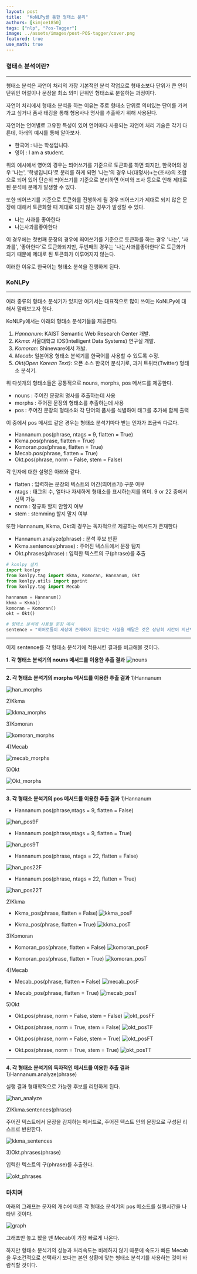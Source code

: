 ```yaml
---
layout: post
title:  "KoNLPy를 통한 형태소 분리"
authors: [kimjoe1850]
tags: ["nlp", "Pos-Tagger"]
image: ../assets/images/post-POS-tagger/cover.png
featured: true
use_math: true
---
```


### 형태소 분석이란?

---

형태소 분석은 자연어 처리의 가장 기본적인 분석 작업으로 형태소보다 단위가 큰 언어 단위인 어절이나 문장을 최소 의미 단위인 형태소로 분절하는 과정이다.

자연어 처리에서 형태소 분석을 하는 이유는 주로 형태소 단위로 의미있는 단어를 가져가고 싶거나 품사 태깅을 통해 형용사나 명사를 추출하기 위해 사용된다.

자연어는 언어별로 고유한 특성이 있어 언어마다 사용되는 자연어 처리 기술은 각기 다른데, 아래의 예시를 통해 알아보자.

- 한국어 : 나는 학생입니다.
- 영어 : I am a student.

위의 예시에서 영어의 경우는 띄어쓰기를 기준으로 토큰화를 하면 되지만, 한국어의 경우 '나는', '학생입니다'로 분리를 하게 되면 '나는'의 경우 나(대명사)+는(조사)의 조합으로 되어 있어 단순히 띄어쓰기를 기준으로 분리하면 어미와 조사 등으로 인해 제대로 된 분석에 문제가 발생할 수 있다.

또한 띄어쓰기를 기준으로 토큰화를 진행하게 될 경우 띄어쓰기가 제대로 되지 않은 문장에 대해서 토큰화할 때 제대로 되지 않는 경우가 발생할 수 있다.

- 나는 사과를 좋아한다
- 나는사과를좋아한다

이 경우에는 첫번째 문장의 경우에 띄어쓰기를 기준으로 토큰화를 하는 경우 '나는', '사과를', '좋아한다'로 토큰화되지만, 두번째의 경우는 '나는사과를좋아한다'로 토큰화가 되기 때문에 제대로 된 토큰화가 이루어지지 않는다.

이러한 이유로 한국어는 형태소 분석을 진행하게 된다.

### KoNLPy

---

여러 종류의 형태소 분석기가 있지만 여기서는 대표적으로 많이 쓰이는 KoNLPy에 대해서 말해보고자 한다.

KoNLPy에서는 아래의 형태소 분석기들을 제공한다.

1. *Hannanum*: KAIST Semantic Web Research Center 개발.
2. *Kkma*: 서울대학교 IDS(Intelligent Data Systems) 연구실 개발.
3. *Komoran*: Shineware에서 개발.
4. *Mecab*: 일본어용 형태소 분석기를 한국어를 사용할 수 있도록 수정.
5. *Okt(Open Korean Text)*: 오픈 소스 한국어 분석기로, 과거 트위터(Twitter) 형태소 분석기.

위 다섯개의 형태소들은 공통적으로 nouns, morphs, pos 메서드를 제공한다.

- nouns : 주어진 문장의 명사를 추출하는데 사용
- morphs : 주어진 문장의 형태소를 추출하는데 사용
- pos : 주어진 문장의 형태소와 각 단어의 품사를 식별하여 태그를 추가해 함께 출력

이 중에서 pos 메서드 같은 경우는 형태소 분석기마다 받는 인자가 조금씩 다르다.

- Hannanum.pos(phrase, ntags = 9, flatten = True)
- Kkma.pos(phrase, flatten = True)
- Komoran.pos(phrase, flatten = True)
- Mecab.pos(phrase, flatten = True)
- Okt.pos(phrase, norm = False, stem = False)

각 인자에 대한 설명은 아래와 같다.

- flatten : 입력하는 문장의 텍스트의 어간(띄어쓰기) 구분 여부
- ntags : 태그의 수, 얼마나 자세하게 형태소를 표시하는지를 의미. 9 or 22 중에서 선택 가능
- norm : 정규화 할지 안할지 여부
- stem : stemming 할지 말지 여부

또한 Hannanum, Kkma, Okt의 경우는 독자적으로 제공하는 메서드가 존재한다

- Hannanum.analyze(phrase) : 분석 후보 반환
- Kkma.sentences(phrase) : 주어진 텍스트에서 문장 탐지
- Okt.phrases(phrase) : 입력한 텍스트의 구(phrase)를 추출

```python
# konlpy 설치
import konlpy
from konlpy.tag import Kkma, Komoran, Hannanum, Okt
from konlpy.utils import pprint
from konlpy.tag import Mecab

hannanum = Hannanum()
kkma = Kkma()
komoran = Komoran()
okt = Okt()

# 형태소 분석에 사용될 문장 예시
sentence = "히어로들이 세상에 존재하지 않는다는 사실을 깨달은 것은 상당히 시간이 지난뒤의 일이었다."
```

---

이제 sentence를 각 형태소 분석기에 적용시킨 결과를 비교해볼 것이다.

**1. 각 형태소 분석기의 nouns 메서드를 이용한 추출 결과**
![nouns](../assets/images/post-POS-tagger/nouns.png)

---

**2. 각 형태소 분석기의 morphs 메서드를 이용한 추출 결과**
1)Hannanum

![han_morphs](../assets/images/post-POS-tagger/han_morphs.png)

2)Kkma

![kkma_morphs](../assets/images/post-POS-tagger/kkma_morphs.png)

3)Komoran

![komoran_morphs](../assets/images/post-POS-tagger/komoran_morphs.png)

4)Mecab

![mecab_morphs](../assets/images/post-POS-tagger/mecab_morphs.png)

5)Okt

![Okt_morphs](../assets/images/post-POS-tagger/Okt_morphs.png)

---

**3. 각 형태소 분석기의 pos 메서드를 이용한 추출 결과**
1)Hannanum

- Hannanum.pos(phrase,ntags = 9, flatten = False)

![han_pos9F](../assets/images/post-POS-tagger/han_pos9F.png)

- Hannanum.pos(phrase,ntags = 9, flatten = True)

![han_pos9T](../assets/images/post-POS-tagger/han_pos9T.png)

- Hannanum.pos(phrase, ntags = 22, flatten = False)

![han_pos22F](../assets/images/post-POS-tagger/han_pos22F.png)

- Hannanum.pos(phrase, ntags = 22, flatten = True)

![han_pos22T](../assets/images/post-POS-tagger/han_pos22T.png)

2)Kkma

- Kkma_pos(phrase, flatten = False)
![kkma_posF](../assets/images/post-POS-tagger/kkma_posF.png)

- Kkma_pos(phrase, flatten = True)
![kkma_posT](../assets/images/post-POS-tagger/kkma_posT.png)

3)Komoran

- Komoran_pos(phrase, flatten = False)
![komoran_posF](../assets/images/post-POS-tagger/komoran_posF.png)

- Komoran_pos(phrase, flatten = True)
![komoran_posT](../assets/images/post-POS-tagger/komoran_posT.png)

4)Mecab

- Mecab_pos(phrase, flatten = False)
![mecab_posF](../assets/images/post-POS-tagger/mecab_posF.png)

- Mecab_pos(phrase, flatten = True)
![mecab_posT](../assets/images/post-POS-tagger/mecab_posT.png)

5)Okt

- Okt.pos(phrase, norm = False, stem = False)
![okt_posFF](../assets/images/post-POS-tagger/okt_posFF.png)

- Okt.pos(phrase, norm = True, stem = False)
![okt_posTF](../assets/images/post-POS-tagger/okt_posTF.png)

- Okt.pos(phrase, norm = False, stem = True)
![okt_posFT](../assets/images/post-POS-tagger/okt_posFT.png)

- Okt.pos(phrase, norm = True, stem = True)
![okt_posTT](../assets/images/post-POS-tagger/okt_posTT.png)

---

**4. 각 형태소 분석기의 독자적인 메서드를 이용한 추출 결과**
1)Hannanum.analyze(phrase)

실행 결과 형태학적으로 가능한 후보를 리턴하게 된다.

![han_analyze](../assets/images/post-POS-tagger/han_analyze.png)

2)Kkma.sentences(phrase)

주어진 텍스트에서 문장을 감지하는 메서드로, 주어진 텍스트 안의 문장으로 구성된 리스트로 반환한다.

![kkma_sentences](../assets/images/post-POS-tagger/kkma_sentences.png)

3)Okt.phrases(phrase)

입력한 텍스트의 구(phrase)를 추출한다.

![okt_phrases](../assets/images/post-POS-tagger/okt_phrases.png)

### 마치며

아래의 그래프는 문자의 개수에 따른 각 형태소 분석기의 pos 메소드를 실행시간을 나타낸 것이다.

![graph](../assets/images/post-POS-tagger/graph.png)

그래프만 놓고 봤을 땐 Mecab이 가장 빠르게 나온다.

하지만 형태소 분석기의 성능과 처리속도는 비례하지 않기 때문에 속도가 빠른 Mecab을 무조건적으로 선택하기 보다는 본인 상황에 맞는 형태소 분석기를 사용하는 것이 바람직할 것이다.
